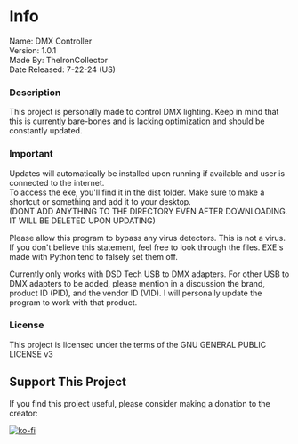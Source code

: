 # Info

Name: DMX Controller    
Version: 1.0.1    
Made By: TheIronCollector    
Date Released: 7-22-24 (US)    

### Description

This project is personally made to control DMX lighting. Keep in mind that this is currently bare-bones and is lacking optimization and should be constantly updated.

### Important

Updates will automatically be installed upon running if available and user is connected to the internet.    
To access the exe, you'll find it in the dist folder. Make sure to make a shortcut or something and add it to your desktop.    
(DONT ADD ANYTHING TO THE DIRECTORY EVEN AFTER DOWNLOADING. IT WILL BE DELETED UPON UPDATING)

Please allow this program to bypass any virus detectors. This is not a virus. If you don't believe this statement, feel free to look through the files. EXE's made with Python tend to falsely set them off.

Currently only works with DSD Tech USB to DMX adapters. For other USB to DMX adapters to be added, please mention in a discussion the brand, product ID (PID), and the vendor ID (VID). I will personally update the program to work with that product.

### License

This project is licensed under the terms of the GNU GENERAL PUBLIC LICENSE v3

## Support This Project

If you find this project useful, please consider making a donation to the creator:

[![ko-fi](https://www.ko-fi.com/img/githubbutton_sm.svg)](https://ko-fi.com/TheIronCollector)
